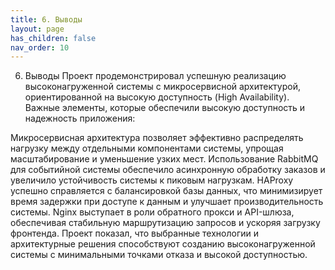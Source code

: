 ```yaml
---
title: 6. Выводы
layout: page
has_children: false
nav_order: 10
---
```


6. Выводы
Проект продемонстрировал успешную реализацию высоконагруженной системы с микросервисной архитектурой, ориентированной на высокую доступность (High Availability). Важные элементы, которые обеспечили высокую доступность и надежность приложения:

Микросервисная архитектура позволяет эффективно распределять нагрузку между отдельными компонентами системы, упрощая масштабирование и уменьшение узких мест.
Использование RabbitMQ для событийной системы обеспечило асинхронную обработку заказов и увеличило устойчивость системы к пиковым нагрузкам.
HAProxy успешно справляется с балансировкой базы данных, что минимизирует время задержки при доступе к данным и улучшает производительность системы.
Nginx выступает в роли обратного прокси и API-шлюза, обеспечивая стабильную маршрутизацию запросов и ускоряя загрузку фронтенда.
Проект показал, что выбранные технологии и архитектурные решения способствуют созданию высоконагруженной системы с минимальными точками отказа и высокой доступностью.